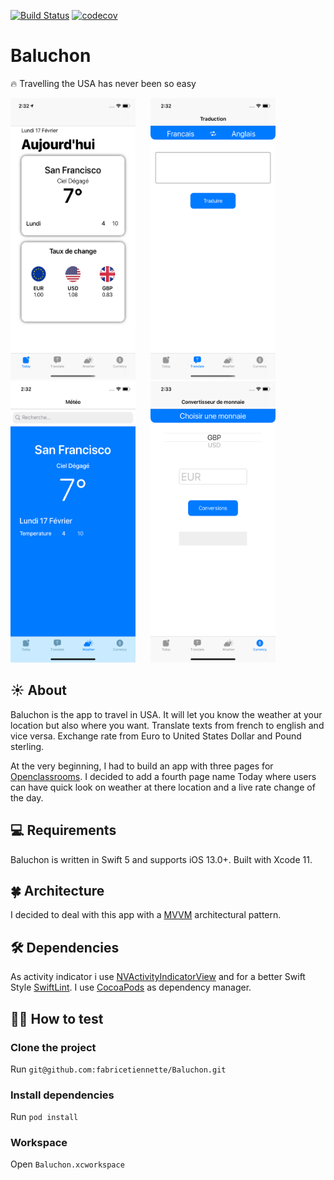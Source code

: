 [![Build Status](https://travis-ci.com/fabricetiennette/Baluchon.svg?branch=master)](https://travis-ci.com/fabricetiennette/Baluchon)       [![codecov](https://codecov.io/gh/fabricetiennette/Baluchon/branch/master/graph/badge.svg)](https://codecov.io/gh/fabricetiennette/Baluchon)

# Baluchon
🔥 Travelling the USA has never been so easy

<img src="./Pictures/Today.png" width="200" height="450">&nbsp; &nbsp; &nbsp; <img src="./Pictures/Translate.png" width="200" height="450">&nbsp; &nbsp; &nbsp; <img src="./Pictures/Weather.png" width="200" height="450">&nbsp; &nbsp; &nbsp; <img src="./Pictures/Currency.png" width="200" height="450">&nbsp; &nbsp; &nbsp; 

## ☀️ About
Baluchon is the app to travel in USA. It will let you know the weather at your location but also where you want. Translate texts from french to english and vice versa. Exchange rate from Euro to United States Dollar and Pound sterling.

At the very beginning, I had to build an app with three pages for [Openclassrooms](https://openclassrooms.com/). I decided to add a fourth page name Today where users can have quick look on weather at there location and a live rate change of the day.

## 💻 Requirements
Baluchon is written in Swift 5 and supports iOS 13.0+. Built with Xcode 11.

## 🍀 Architecture
I decided to deal with this app with a [MVVM](https://medium.com/better-programming/mvvm-in-ios-from-net-perspective-580eb7f4f129) architectural pattern.

## 🛠 Dependencies
As activity indicator i use [NVActivityIndicatorView](https://github.com/ninjaprox/NVActivityIndicatorView) and for a better Swift Style [SwiftLint](https://github.com/realm/SwiftLint).
I use [CocoaPods](https://cocoapods.org) as dependency manager.

## 🕵️‍♂️ How to test 
### Clone the project

Run `git@github.com:fabricetiennette/Baluchon.git` 

### Install dependencies

Run `pod install`

### Workspace

Open `Baluchon.xcworkspace`
